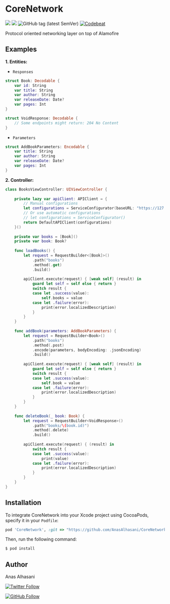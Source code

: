 # CoreNetwork

<p align="justify">
    <img src="https://img.shields.io/badge/Swift-4.2-orange.svg" />
    <img src="https://img.shields.io/badge/Platforms-iOS-blue.svg?style=flat" />
    <img alt="GitHub tag (latest SemVer)" src="https://img.shields.io/github/tag/anasalhasani/corenetwork.svg">
    <a href="https://codebeat.co/projects/github-com-anasalhasani-corenetwork-master">
      <img src="https://codebeat.co/badges/e7169d1a-505e-49b8-ba1c-d140042e27d3" alt="Codebeat" />
    </a>
</p>

Protocol oriented networking layer on top of Alamofire

## Examples

**1. Entities:**

* `Responses`

```swift
struct Book: Decodable {
    var id: String
    var title: String
    var author: String
    var releaseDate: Date?
    var pages: Int
}

struct VoidResponse: Decodable {
    // Some endpoints might return: 204 No Content
}
```

* `Parameters`

```swift
struct AddBookParameters: Encodable {
    var title: String
    var author: String
    var releaseDate: Date?
    var pages: Int
}
```

**2. Controller:**

```swift
class BooksViewController: UIViewController {
    
    private lazy var apiClient: APIClient = {
        // Manual configurations
        let configurations = ServiceConfigurator(baseURL: "https://127.0.0.1/api")
        // Or use automatic configurations
        // let configurations = ServiceConfigurator()
        return DefaultAPIClient(configurations)
    }()
    
    private var books = [Book]()
    private var book: Book?
    
    func loadBooks() {
        let request = RequestBuilder<[Book]>()
            .path("books")
            .method(.get)
            .build()
        
        apiClient.execute(request) { [weak self] (result) in
            guard let self = self else { return }
            switch result {
            case let .success(value):
                self.books = value
            case let .failure(error):
                print(error.localizedDescription)
            }
        }
    }
    
    func addBook(parameters: AddBookParameters) {
        let request = RequestBuilder<Book>()
            .path("books")
            .method(.post)
            .encode(parameters, bodyEncoding: .jsonEncoding)
            .build()
        
        apiClient.execute(request) { [weak self] (result) in
            guard let self = self else { return }
            switch result {
            case let .success(value):
                self.book = value
            case let .failure(error):
                print(error.localizedDescription)
            }
        }
    }
    
    func deleteBook(_ book: Book) {
        let request = RequestBuilder<VoidResponse>()
            .path("books/\(book.id)")
            .method(.delete)
            .build()
        
        apiClient.execute(request) { (result) in
            switch result {
            case let .success(value):
                print(value)
            case let .failure(error):
                print(error.localizedDescription)
            }
        }
    }
}
```
## Installation

To integrate CoreNetwork into your Xcode project using CocoaPods, specify it in your `Podfile`:

```ruby
pod 'CoreNetwork', :git => "https://github.com/AnasAlhasani/CoreNetwork"
```

Then, run the following command:

```bash
$ pod install
```

## Author

Anas Alhasani

[![Twitter Follow](https://img.shields.io/twitter/follow/AlhasaniAnas.svg?label=Anas%20Alhasani&style=social)](https://twitter.com/AlhasaniAnas)

[![GitHub Follow](https://img.shields.io/github/followers/AnasAlhasani.svg?style=social&label=Follow)](https://github.com/AnasAlhasani)
